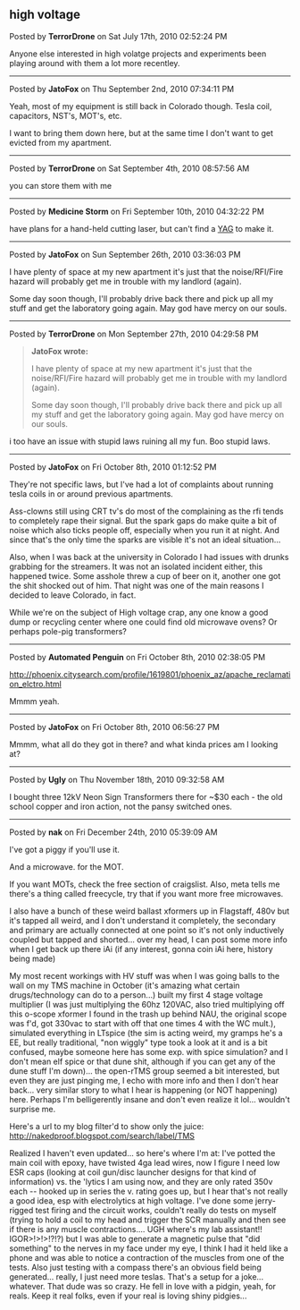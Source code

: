 ## high voltage
Posted by **TerrorDrone** on Sat July 17th, 2010 02:52:24 PM

Anyone else interested in high volatge projects and experiments been playing
around with them a lot more recentley.

--------------------------------------------------------------------------------

Posted by **JatoFox** on Thu September 2nd, 2010 07:34:11 PM

Yeah, most of my equipment is still back in Colorado though. Tesla coil,
capacitors, NST's, MOT's, etc.

I want to bring them down here, but at the same time I don't want to get evicted
from my apartment.

--------------------------------------------------------------------------------

Posted by **TerrorDrone** on Sat September 4th, 2010 08:57:56 AM

you can store them with me

--------------------------------------------------------------------------------

Posted by **Medicine Storm** on Fri September 10th, 2010 04:32:22 PM

have plans for a hand-held cutting laser, but can't find a
[YAG](http://en.wikipedia.org/wiki/Yttrium_aluminium_garnet) to make it.

--------------------------------------------------------------------------------

Posted by **JatoFox** on Sun September 26th, 2010 03:36:03 PM

I have plenty of space at my new apartment it's just that the noise/RFI/Fire
hazard will probably get me in trouble with my landlord (again).

Some day soon though, I'll probably drive back there and pick up all my stuff
and get the laboratory going again. May god have mercy on our souls.

--------------------------------------------------------------------------------

Posted by **TerrorDrone** on Mon September 27th, 2010 04:29:58 PM

> **JatoFox wrote:**
>
> I have plenty of space at my new apartment it's just that the noise/RFI/Fire
> hazard will probably get me in trouble with my landlord (again).
>
> Some day soon though, I'll probably drive back there and pick up all my stuff
> and get the laboratory going again. May god have mercy on our souls.

i too have an issue with stupid laws ruining all my fun. Boo stupid laws.

--------------------------------------------------------------------------------

Posted by **JatoFox** on Fri October 8th, 2010 01:12:52 PM

They're not specific laws, but I've had a lot of complaints about running tesla
coils in or around previous apartments.

Ass-clowns still using CRT tv's do most of the complaining as the rfi tends to
completely rape their signal. But the spark gaps do make quite a bit of noise
which also ticks people off, especially when you run it at night. And since
that's the only time the sparks are visible it's not an ideal situation...

Also, when I was back at the university in Colorado I had issues with drunks
grabbing for the streamers. It was not an isolated incident either, this
happened twice. Some asshole threw a cup of beer on it, another one got the shit
shocked out of him. That night was one of the main reasons I decided to leave
Colorado, in fact.

While we're on the subject of High voltage crap, any one know a good dump or
recycling center where one could find old microwave ovens? Or perhaps pole-pig
transformers?

--------------------------------------------------------------------------------

Posted by **Automated Penguin** on Fri October 8th, 2010 02:38:05 PM

<http://phoenix.citysearch.com/profile/1619801/phoenix_az/apache_reclamation_elctro.html>

Mmmm yeah.

--------------------------------------------------------------------------------

Posted by **JatoFox** on Fri October 8th, 2010 06:56:27 PM

Mmmm, what all do they got in there? and what kinda prices am I looking at?

--------------------------------------------------------------------------------

Posted by **Ugly** on Thu November 18th, 2010 09:32:58 AM

I bought three 12kV Neon Sign Transformers there for ~$30 each - the old school
copper and iron action, not the pansy switched ones.

--------------------------------------------------------------------------------

Posted by **nak** on Fri December 24th, 2010 05:39:09 AM

I've got a piggy if you'll use it.

And a microwave. for the MOT.

If you want MOTs, check the free section of craigslist.  Also, meta tells me
there's a thing called freecycle, try that if you want more free microwaves.

I also have a bunch of these weird ballast xformers up in Flagstaff, 480v but
it's tapped all weird, and I don't understand it completely, the secondary and
primary are actually connected at one point so it's not only inductively coupled
but tapped and shorted... over my head, I can post some more info when I get
back up there iAi (if any interest, gonna coin iAi here, history being made)

My most recent workings with HV stuff was when I was going balls to the wall on
my TMS machine in October (it's amazing what certain drugs/technology can do to
a person...) built my first 4 stage voltage multiplier (I was just multiplying
the 60hz 120VAC, also tried multiplying off this o-scope xformer I found in the
trash up behind NAU, the original scope was f'd, got 330vac to start with off
that one times 4 with the WC mult.), simulated everything in LTspice (the sim is
acting weird, my gramps he's a EE, but really traditional, "non wiggly" type
took a look at it and is a bit confused, maybe someone here has some exp. with
spice simulation? and I don't mean elf spice or that dune shit, although if you
can get any of the dune stuff I'm down)... the open-rTMS group seemed a bit
interested, but even they are just pinging me, I echo with more info and then I
don't hear back... very similar story to what I hear is happening (or NOT
happening) here.  Perhaps I'm belligerently insane and don't even realize it
lol... wouldn't surprise me.

Here's a url to my blog filter'd to show only the juice:
<http://nakedproof.blogspot.com/search/label/TMS>

Realized I haven't even updated... so here's where I'm at: I've potted the main
coil with epoxy, have twisted 4ga lead wires, now I figure I need low ESR caps
(looking at coil gun/disc launcher designs for that kind of information) vs. the
'lytics I am using now, and they are only rated 350v each -- hooked up in series
the v. rating goes up, but I hear that's not really a good idea, esp with
electrolytics at high voltage.  I've done some jerry-rigged test firing and the
circuit works, couldn't really do tests on myself (trying to hold a coil to my
head and trigger the SCR manually and then see if there is any muscle
contractions.... UGH where's my lab assistant!! IGOR>!>!>!?!?) but I was able to
generate a magnetic pulse that "did something" to the nerves in my face under my
eye, I think I had it held like a phone and was able to notice a contraction of
the muscles from one of the tests.  Also just testing with a compass there's an
obvious field being generated... really, I just need more teslas. That's a setup
for a joke... whatever.  That dude was so crazy.  He fell in love with a pidgin,
yeah, for reals.  Keep it real folks, even if your real is loving shiny
pidgies...
